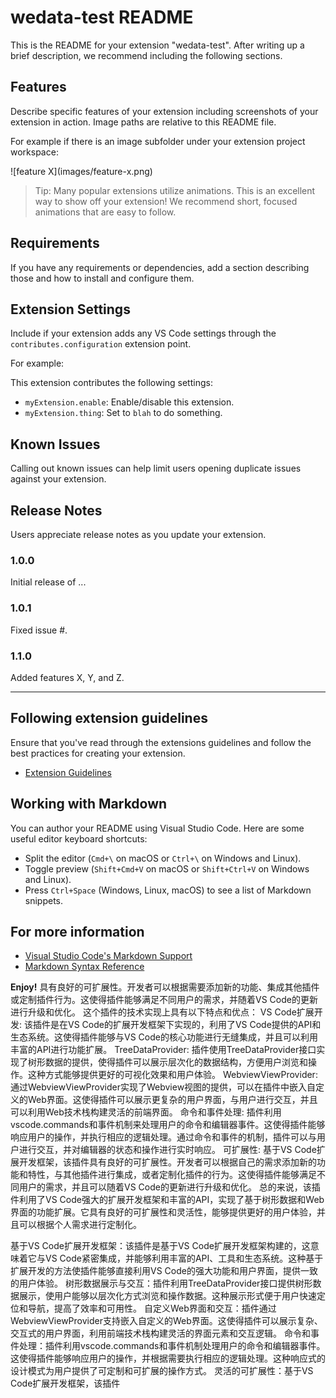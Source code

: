 # wedata-test README

This is the README for your extension "wedata-test". After writing up a brief description, we recommend including the following sections.

## Features

Describe specific features of your extension including screenshots of your extension in action. Image paths are relative to this README file.

For example if there is an image subfolder under your extension project workspace:

\!\[feature X\]\(images/feature-x.png\)

> Tip: Many popular extensions utilize animations. This is an excellent way to show off your extension! We recommend short, focused animations that are easy to follow.

## Requirements

If you have any requirements or dependencies, add a section describing those and how to install and configure them.

## Extension Settings

Include if your extension adds any VS Code settings through the `contributes.configuration` extension point.

For example:

This extension contributes the following settings:

* `myExtension.enable`: Enable/disable this extension.
* `myExtension.thing`: Set to `blah` to do something.

## Known Issues

Calling out known issues can help limit users opening duplicate issues against your extension.

## Release Notes

Users appreciate release notes as you update your extension.

### 1.0.0

Initial release of ...

### 1.0.1

Fixed issue #.

### 1.1.0

Added features X, Y, and Z.

---

## Following extension guidelines

Ensure that you've read through the extensions guidelines and follow the best practices for creating your extension.

* [Extension Guidelines](https://code.visualstudio.com/api/references/extension-guidelines)

## Working with Markdown

You can author your README using Visual Studio Code. Here are some useful editor keyboard shortcuts:

* Split the editor (`Cmd+\` on macOS or `Ctrl+\` on Windows and Linux).
* Toggle preview (`Shift+Cmd+V` on macOS or `Shift+Ctrl+V` on Windows and Linux).
* Press `Ctrl+Space` (Windows, Linux, macOS) to see a list of Markdown snippets.

## For more information

* [Visual Studio Code's Markdown Support](http://code.visualstudio.com/docs/languages/markdown)
* [Markdown Syntax Reference](https://help.github.com/articles/markdown-basics/)

**Enjoy!**
具有良好的可扩展性。开发者可以根据需要添加新的功能、集成其他插件或定制插件行为。这使得插件能够满足不同用户的需求，并随着VS Code的更新进行升级和优化。
这个插件的技术实现上具有以下特点和优点：
VS Code扩展开发: 该插件是在VS Code的扩展开发框架下实现的，利用了VS Code提供的API和生态系统。这使得插件能够与VS Code的核心功能进行无缝集成，并且可以利用丰富的API进行功能扩展。
TreeDataProvider: 插件使用TreeDataProvider接口实现了树形数据的提供，使得插件可以展示层次化的数据结构，方便用户浏览和操作。这种方式能够提供更好的可视化效果和用户体验。
WebviewViewProvider: 通过WebviewViewProvider实现了Webview视图的提供，可以在插件中嵌入自定义的Web界面。这使得插件可以展示更复杂的用户界面，与用户进行交互，并且可以利用Web技术栈构建灵活的前端界面。
命令和事件处理: 插件利用vscode.commands和事件机制来处理用户的命令和编辑器事件。这使得插件能够响应用户的操作，并执行相应的逻辑处理。通过命令和事件的机制，插件可以与用户进行交互，并对编辑器的状态和操作进行实时响应。
可扩展性: 基于VS Code扩展开发框架，该插件具有良好的可扩展性。开发者可以根据自己的需求添加新的功能和特性，与其他插件进行集成，或者定制化插件的行为。这使得插件能够满足不同用户的需求，并且可以随着VS Code的更新进行升级和优化。
总的来说，该插件利用了VS Code强大的扩展开发框架和丰富的API，实现了基于树形数据和Web界面的功能扩展。它具有良好的可扩展性和灵活性，能够提供更好的用户体验，并且可以根据个人需求进行定制化。


基于VS Code扩展开发框架：该插件是基于VS Code扩展开发框架构建的，这意味着它与VS Code紧密集成，并能够利用丰富的API、工具和生态系统。这种基于扩展开发的方法使插件能够直接利用VS Code的强大功能和用户界面，提供一致的用户体验。
树形数据展示与交互：插件利用TreeDataProvider接口提供树形数据展示，使用户能够以层次化方式浏览和操作数据。这种展示形式便于用户快速定位和导航，提高了效率和可用性。
自定义Web界面和交互：插件通过WebviewViewProvider支持嵌入自定义的Web界面。这使得插件可以展示复杂、交互式的用户界面，利用前端技术栈构建灵活的界面元素和交互逻辑。
命令和事件处理：插件利用vscode.commands和事件机制处理用户的命令和编辑器事件。这使得插件能够响应用户的操作，并根据需要执行相应的逻辑处理。这种响应式的设计模式为用户提供了可定制和可扩展的操作方式。
灵活的可扩展性：基于VS Code扩展开发框架，该插件
